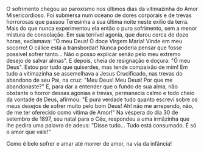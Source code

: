 O sofrimento chegou ao paroxismo nos últimos dias da vitimazinha do Amor Misericordioso. Foi submersa num oceano de dores corporais e de trevas horrorosas que passou Teresinha a sua última noite neste exílio da terra. Mais do que nunca experimentou ela então o puro sofrimento, sem a menor mistura de consolação. Em sua terrível agonia, que durou cerca de doze horas, exclamava: "Ó meu Deus! Ó doce Virgem Maria! Vinde em meu socorro! O cálice está a transbordar! Nunca poderia pensar que fosse possível sofrer tanto\... Não o posso explicar senão pelo meu extremo desejo de salvar almas". E depois, cheia de resignação e doçura: "Ó meu Deus". Estou por tudo que quiserdes, mas tende compaixão de mim! Em tudo a vitimazinha se assemelhava a Jesus Crucificado, nas trevas do abandono de seu Pai, na cruz: "Meu Deus! Meu Deus! Por que me abandonaste?" E, para dar a entender que o fundo de sua alma, não obstante o horror dessas agonias e trevas, permanecia calmo e todo cheio da vontade de Deus, afirmou: "É pura verdade tudo quanto escrevi sobre os meus desejos de sofrer muito pelo bom Deus! Ah! não me arrependo, não, de me ter oferecido como vítima de Amor!" Na véspera do dia 30 de setembro de 1897, seu natal para o Céu, respondeu a uma irmãzinha que lhe pedira uma palavra de adeus: "Disse tudo\... Tudo está consumado. É só o amor que vale!"

Como é belo sofrer e amar até morrer de amor, na via da infância!